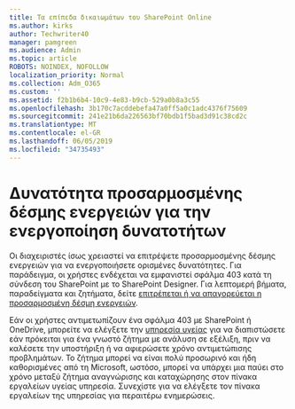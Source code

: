 ```yaml
---
title: Τα επίπεδα δικαιωμάτων του SharePoint Online
ms.author: kirks
author: Techwriter40
manager: pamgreen
ms.audience: Admin
ms.topic: article
ROBOTS: NOINDEX, NOFOLLOW
localization_priority: Normal
ms.collection: Adm_O365
ms.custom: ''
ms.assetid: f2b1b6b4-10c9-4e83-b9cb-529a0b8a3c55
ms.openlocfilehash: 3b170c7acddebefa47a0ff5a0c1adc4376f75609
ms.sourcegitcommit: 241e21b6da226563bf70bdb1f5bad3d91c38cd2c
ms.translationtype: MT
ms.contentlocale: el-GR
ms.lasthandoff: 06/05/2019
ms.locfileid: "34735493"
---
```

# <a name="allow-custom-script-to-enable-features"></a>Δυνατότητα προσαρμοσμένης δέσμης ενεργειών για την ενεργοποίηση δυνατοτήτων

Οι διαχειριστές ίσως χρειαστεί να επιτρέψετε προσαρμοσμένης δέσμης ενεργειών για να ενεργοποιήσετε ορισμένες δυνατότητες. Για παράδειγμα, οι χρήστες ενδέχεται να εμφανιστεί σφάλμα 403 κατά τη σύνδεση του SharePoint με το SharePoint Designer. Για λεπτομερή βήματα, παραδείγματα και ζητήματα, δείτε [επιτρέπεται ή να απαγορεύεται η προσαρμοσμένη δέσμη ενεργειών](https://docs.microsoft.com/en-us/sharepoint/allow-or-prevent-custom-script).

Εάν οι χρήστες αντιμετωπίζουν ένα σφάλμα 403 με SharePoint ή OneDrive, μπορείτε να ελέγξετε την [υπηρεσία υγείας](https://admin.microsoft.com/AdminPortal/Home#/servicehealth) για να διαπιστώσετε εάν πρόκειται για ένα γνωστό ζήτημα με ανάλυση σε εξέλιξη, πριν να καλέσετε την υποστήριξη ή να αφιερώσετε χρόνο αντιμετώπισης προβλημάτων. Το ζήτημα μπορεί να είναι πολύ προσωρινό και ήδη καθορισμένες από τη Microsoft, ωστόσο, μπορεί να υπάρχει μια παύει στο χρόνο μεταξύ ζήτημα αναγνώρισης και καταχώρησης στον πίνακα εργαλείων υγείας υπηρεσία. Συνεχίστε για να ελέγξετε τον πίνακα εργαλείων της υπηρεσίας για περαιτέρω ενημερώσεις.

